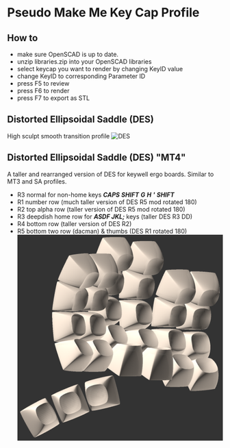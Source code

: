 # Pseudo Make Me Key Cap Profile

## How to
* make sure OpenSCAD is up to date.
* unzip libraries.zip into your OpenSCAD libraries
* select keycap you want to render by changing KeyID value
* change KeyID to corresponding Parameter ID
* press F5 to review
* press F6 to render
* press F7 to export as STL

## Distorted Ellipsoidal Saddle (DES)
High sculpt smooth transition profile
![DES](Photo/R1-R5.png)

## Distorted Ellipsoidal Saddle (DES) "MT4"
A taller and rearranged version of DES for keywell ergo boards. Similar to MT3 and SA profiles.
* R3 normal for non-home keys ***CAPS*** ***SHIFT*** ***G*** ***H*** ***'*** ***SHIFT***
* R1 number row (much taller version of DES R5 mod rotated 180)
* R2 top alpha row (taller version of DES R5 mod rotated 180)
* R3 deepdish home row for ***ASDF JKL;*** keys (taller DES R3 DD)
* R4 bottom row (taller version of DES R2)
* R5 bottom two row (dacman) & thumbs (DES R1 rotated 180)
![MT4](Photo/compactyl.png)

